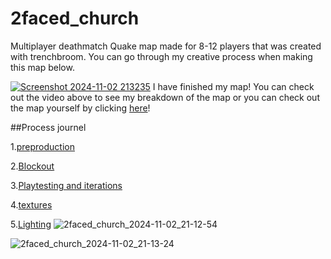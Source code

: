 # 2faced_church
Multiplayer deathmatch Quake map made for 8-12 players that was created with trenchbroom.
You can go through my creative process when making this map below.



[![Screenshot 2024-11-02 213235](https://github.com/user-attachments/assets/07e45b7d-3713-45b3-a352-9649d0aaefd6)](https://youtu.be/ZYxizQKN0Co?si=JHhuUADZdOvPljnP)
I have finished my map! You can check out the video above to see my breakdown of the map or you can check out the map yourself by clicking [here](https://github.com/camron-coder/2faced_church/releases/tag/v1.0.0)!


##Process journel 

1.[preproduction](https://github.com/user-attachments/files/17424531/Quake.docx)

2.[Blockout](Blockout.md)

3.[Playtesting and iterations](Playtest.md)

4.[textures](Textures.md)

5.[Lighting](Lighting.md)
![2faced_church_2024-11-02_21-12-54](https://github.com/user-attachments/assets/1716cfd8-bc52-4f19-ac8f-0f66286e63c0)


![2faced_church_2024-11-02_21-13-24](https://github.com/user-attachments/assets/e3a71af2-7842-40fd-8f01-e8df22ca0787)

